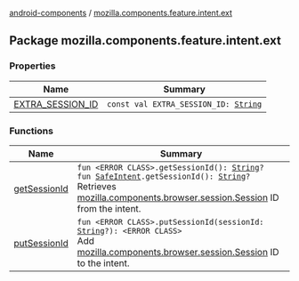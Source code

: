 [android-components](../index.md) / [mozilla.components.feature.intent.ext](./index.md)

## Package mozilla.components.feature.intent.ext

### Properties

| Name | Summary |
|---|---|
| [EXTRA_SESSION_ID](-e-x-t-r-a_-s-e-s-s-i-o-n_-i-d.md) | `const val EXTRA_SESSION_ID: `[`String`](https://kotlinlang.org/api/latest/jvm/stdlib/kotlin/-string/index.html) |

### Functions

| Name | Summary |
|---|---|
| [getSessionId](get-session-id.md) | `fun <ERROR CLASS>.getSessionId(): `[`String`](https://kotlinlang.org/api/latest/jvm/stdlib/kotlin/-string/index.html)`?`<br>`fun `[`SafeIntent`](../mozilla.components.support.utils/-safe-intent/index.md)`.getSessionId(): `[`String`](https://kotlinlang.org/api/latest/jvm/stdlib/kotlin/-string/index.html)`?`<br>Retrieves [mozilla.components.browser.session.Session](../mozilla.components.browser.session/-session/index.md) ID from the intent. |
| [putSessionId](put-session-id.md) | `fun <ERROR CLASS>.putSessionId(sessionId: `[`String`](https://kotlinlang.org/api/latest/jvm/stdlib/kotlin/-string/index.html)`?): <ERROR CLASS>`<br>Add [mozilla.components.browser.session.Session](../mozilla.components.browser.session/-session/index.md) ID to the intent. |
